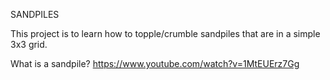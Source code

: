SANDPILES

This project is to learn how to topple/crumble sandpiles that are in a simple 3x3 grid.

What is a sandpile?
https://www.youtube.com/watch?v=1MtEUErz7Gg
